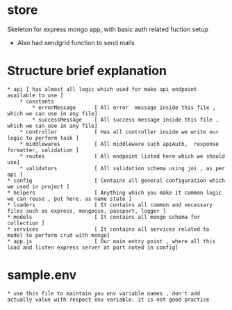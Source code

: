 # store
Skeleton for express mongo app, with basic auth related fuction setup 
* Also had sendgrid function to send mails 


# Structure brief explanation
    * api [ has almost all logic which used for make api endpoint available to use ]
        * constants 
            * errorMessage      [ All error  message inside this file , which we can use in any file]
            * successMessage    [ All success message inside this file , which we can use in any file]
        * controller            [ Has all controller inside we write our logic to perform task ]
        * middlewares           [ All middleware such apiAuth,  response formatter, validation ]
        * routes                [ All endpoint listed here which we should use]
        * validators            [ All validation schema using joi , as per api ]
    * config                    [ Contains all general configuration which we used in project ]
    * helpers                   [ Anything which you make it common logic we can reuse , put here. as name state ] 
    * loaders                   [ It contains all common and necessary files such as express, mongoose, passport, logger ]
    * models                    [ It contains all mongo schema for collection ]
    * services                  [ It contains all services related to model to perform crud with mongo]
    * app.js                    [ Our main entry point , where all this load and listen express server at port noted in config]


# sample.env
    * use this file to maintain you env variable names , don't add actually value with respect env variable. it is not good practice 
